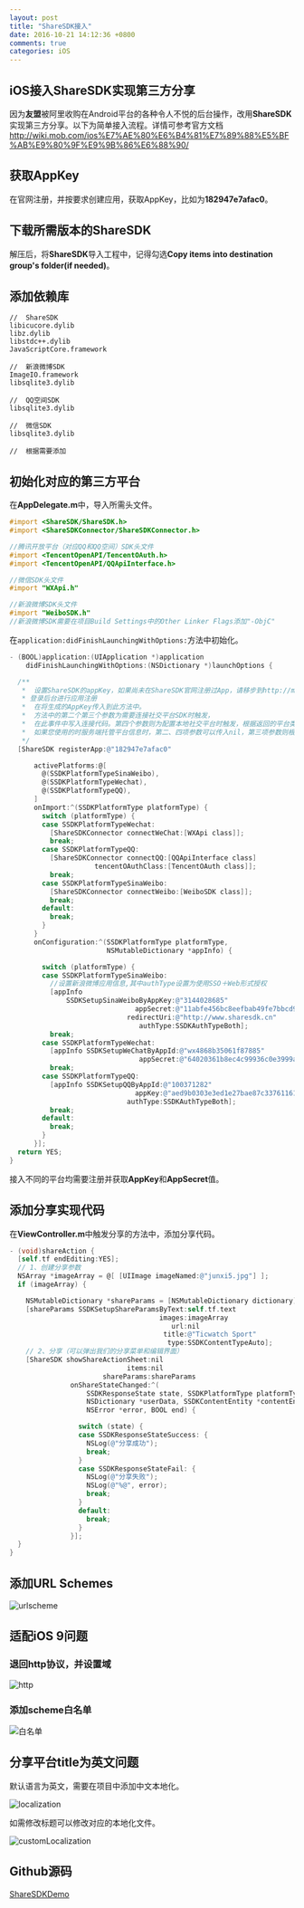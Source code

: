 ```yaml
---
layout: post
title: "ShareSDK接入"
date: 2016-10-21 14:12:36 +0800
comments: true
categories: iOS
---
```


## iOS接入ShareSDK实现第三方分享

因为**友盟**被阿里收购在Android平台的各种令人不悦的后台操作，改用**ShareSDK**实现第三方分享。以下为简单接入流程。详情可参考官方文档<http://wiki.mob.com/ios%E7%AE%80%E6%B4%81%E7%89%88%E5%BF%AB%E9%80%9F%E9%9B%86%E6%88%90/>

## 获取AppKey

在官网注册，并按要求创建应用，获取AppKey，比如为**182947e7afac0**。

## 下载所需版本的ShareSDK

解压后，将**ShareSDK**导入工程中，记得勾选**Copy items into destination group's folder(if needed)**。

## 添加依赖库

```
//	ShareSDK
libicucore.dylib
libz.dylib
libstdc++.dylib
JavaScriptCore.framework

//	新浪微博SDK
ImageIO.framework
libsqlite3.dylib

//	QQ空间SDK
libsqlite3.dylib

//	微信SDK
libsqlite3.dylib

//	根据需要添加
```

## 初始化对应的第三方平台

在**AppDelegate.m**中，导入所需头文件。

```objective-c
#import <ShareSDK/ShareSDK.h>
#import <ShareSDKConnector/ShareSDKConnector.h>

//腾讯开放平台（对应QQ和QQ空间）SDK头文件
#import <TencentOpenAPI/TencentOAuth.h>
#import <TencentOpenAPI/QQApiInterface.h>

//微信SDK头文件
#import "WXApi.h"

//新浪微博SDK头文件
#import "WeiboSDK.h"
//新浪微博SDK需要在项目Build Settings中的Other Linker Flags添加"-ObjC"
```

在`application:didFinishLaunchingWithOptions:`方法中初始化。

```objective-c
- (BOOL)application:(UIApplication *)application
    didFinishLaunchingWithOptions:(NSDictionary *)launchOptions {

  /**
   *  设置ShareSDK的appKey，如果尚未在ShareSDK官网注册过App，请移步到http://mob.com/login
   * 登录后台进行应用注册
   *  在将生成的AppKey传入到此方法中。
   *  方法中的第二个第三个参数为需要连接社交平台SDK时触发，
   *  在此事件中写入连接代码。第四个参数则为配置本地社交平台时触发，根据返回的平台类型来配置平台信息。
   *  如果您使用的时服务端托管平台信息时，第二、四项参数可以传入nil，第三项参数则根据服务端托管平台来决定要连接的社交SDK。
   */
  [ShareSDK registerApp:@"182947e7afac0"

      activePlatforms:@[
        @(SSDKPlatformTypeSinaWeibo),
        @(SSDKPlatformTypeWechat),
        @(SSDKPlatformTypeQQ),
      ]
      onImport:^(SSDKPlatformType platformType) {
        switch (platformType) {
        case SSDKPlatformTypeWechat:
          [ShareSDKConnector connectWeChat:[WXApi class]];
          break;
        case SSDKPlatformTypeQQ:
          [ShareSDKConnector connectQQ:[QQApiInterface class]
                     tencentOAuthClass:[TencentOAuth class]];
          break;
        case SSDKPlatformTypeSinaWeibo:
          [ShareSDKConnector connectWeibo:[WeiboSDK class]];
          break;
        default:
          break;
        }
      }
      onConfiguration:^(SSDKPlatformType platformType,
                        NSMutableDictionary *appInfo) {

        switch (platformType) {
        case SSDKPlatformTypeSinaWeibo:
          //设置新浪微博应用信息,其中authType设置为使用SSO＋Web形式授权
          [appInfo
              SSDKSetupSinaWeiboByAppKey:@"3144028685"
                               appSecret:@"11abfe456bc8eefbab49fe7bbcd90bf0"
                             redirectUri:@"http://www.sharesdk.cn"
                                authType:SSDKAuthTypeBoth];
          break;
        case SSDKPlatformTypeWechat:
          [appInfo SSDKSetupWeChatByAppId:@"wx4868b35061f87885"
                                appSecret:@"64020361b8ec4c99936c0e3999a9f249"];
          break;
        case SSDKPlatformTypeQQ:
          [appInfo SSDKSetupQQByAppId:@"100371282"
                               appKey:@"aed9b0303e3ed1e27bae87c33761161d"
                             authType:SSDKAuthTypeBoth];
          break;
        default:
          break;
        }
      }];
  return YES;
}
```

接入不同的平台均需要注册并获取**AppKey**和**AppSecret**值。

## 添加分享实现代码

在**ViewController.m**中触发分享的方法中，添加分享代码。

```objective-c
- (void)shareAction {
  [self.tf endEditing:YES];
  // 1、创建分享参数
  NSArray *imageArray = @[ [UIImage imageNamed:@"junxi5.jpg"] ];
  if (imageArray) {

    NSMutableDictionary *shareParams = [NSMutableDictionary dictionary];
    [shareParams SSDKSetupShareParamsByText:self.tf.text
                                     images:imageArray
                                        url:nil
                                      title:@"Ticwatch Sport"
                                       type:SSDKContentTypeAuto];
    // 2、分享（可以弹出我们的分享菜单和编辑界面）
    [ShareSDK showShareActionSheet:nil
                             items:nil
                       shareParams:shareParams
               onShareStateChanged:^(
                   SSDKResponseState state, SSDKPlatformType platformType,
                   NSDictionary *userData, SSDKContentEntity *contentEntity,
                   NSError *error, BOOL end) {

                 switch (state) {
                 case SSDKResponseStateSuccess: {
                   NSLog(@"分享成功");
                   break;
                 }
                 case SSDKResponseStateFail: {
                   NSLog(@"分享失败");
                   NSLog(@"%@", error);
                   break;
                 }
                 default:
                   break;
                 }
               }];
  }
}
```

## 添加URL Schemes

 ![urlscheme](http://ofj92itlz.bkt.clouddn.com/ShareSDK:WhiteList.jpeg)

## 适配iOS 9问题

### 退回http协议，并设置域

![http](http://ofj92itlz.bkt.clouddn.com/ShareSDK:Https.jpeg)

### 添加scheme白名单

![白名单](http://ofj92itlz.bkt.clouddn.com/ShareSDK:UrlScheme.jpeg)

## 分享平台title为英文问题

默认语言为英文，需要在项目中添加中文本地化。

![localization](http://ofj92itlz.bkt.clouddn.com/ShareSDK:Localization.jpeg)

如需修改标题可以修改对应的本地化文件。

 ![customLocalization](http://ofj92itlz.bkt.clouddn.com/ShareSDK:CustomLocalization.jpeg)

## Github源码

[ShareSDKDemo](https://github.com/sxgfxm/ShareSDKDemo)

